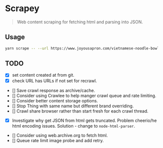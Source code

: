# Scrapey

> Web content scraping for fetching html and parsing into JSON.


## Usage

```bash
yarn scrape -- --url https://www.joyousapron.com/vietnamese-noodle-bowl/#recipe
```

## TODO

- [x] set content created at from git.
- [x] check URL has URLs if not set for recrawl.
- [] Save crawl response as archive/cache.
- [] Consider using Crawlee to help manger crawl queue and rate limiting.
- [] Consider better content storage options.
- [] Stop Thing with same name but different brand overriding.
- [] Crawl share browser rather than start fresh for each crawl thread.
- [x] Investigate why get JSON from html gets truncated. Problem cheerio/he html encoding issues. Solution - change to `node-html-parser`.
- [] Consider using web.archive.org to fetch html.
- [] Queue rate limit image probe and add retry.
